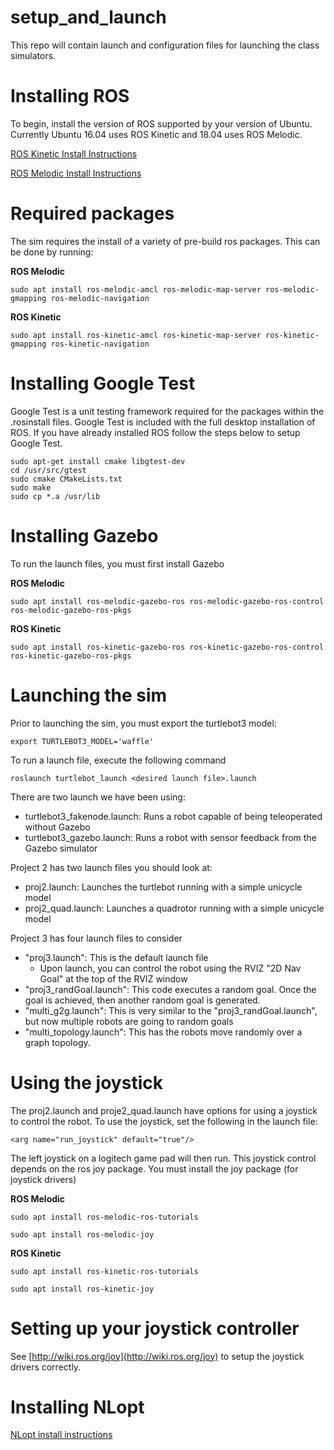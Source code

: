 # setup_and_launch
This repo will contain launch and configuration files for launching the class simulators.

# Installing ROS
To begin, install the version of ROS supported by your version of Ubuntu. Currently Ubuntu 16.04 uses ROS Kinetic and 18.04 uses ROS Melodic.

[ROS Kinetic Install Instructions](http://wiki.ros.org/kinetic/Installation/Ubuntu)

[ROS Melodic Install Instructions](http://wiki.ros.org/melodic/Installation/Ubuntu)

# Required packages
The sim requires the install of a variety of pre-build ros packages. This can be done by running:

**ROS Melodic**

`sudo apt install ros-melodic-amcl ros-melodic-map-server ros-melodic-gmapping ros-melodic-navigation`

**ROS Kinetic**

`sudo apt install ros-kinetic-amcl ros-kinetic-map-server ros-kinetic-gmapping ros-kinetic-navigation`

# Installing Google Test
Google Test is a unit testing framework required for the packages within the .rosinstall files. Google Test is included with the full desktop installation of ROS. If you have already installed ROS follow the steps below to setup Google Test.

```console
sudo apt-get install cmake libgtest-dev
cd /usr/src/gtest
sudo cmake CMakeLists.txt
sudo make
sudo cp *.a /usr/lib
```
# Installing Gazebo
To run the launch files, you must first install Gazebo

**ROS Melodic**

`sudo apt install ros-melodic-gazebo-ros ros-melodic-gazebo-ros-control ros-melodic-gazebo-ros-pkgs`

**ROS Kinetic**

`sudo apt install ros-kinetic-gazebo-ros ros-kinetic-gazebo-ros-control ros-kinetic-gazebo-ros-pkgs`
# Launching the sim
Prior to launching the sim, you must export the turtlebot3 model:

`export TURTLEBOT3_MODEL='waffle'`

To run a launch file, execute the following command

`roslaunch turtlebot_launch <desired launch file>.launch`

There are two launch we have been using:
*  turtlebot3_fakenode.launch: Runs a robot capable of being teleoperated without Gazebo
*  turtlebot3_gazebo.launch: Runs a robot with sensor feedback from the Gazebo simulator

Project 2 has two launch files you should look at:
*  proj2.launch: Launches the turtlebot running with a simple unicycle model
*  proj2_quad.launch: Launches a quadrotor running with a simple unicycle model

Project 3 has four launch files to consider
*  "proj3.launch": This is the default launch file
    *  Upon launch, you can control the robot using the RVIZ "2D Nav Goal" at the top of the RVIZ window
*  "proj3_randGoal.launch": This code executes a random goal. Once the goal is achieved, then another random goal is generated.
*  "multi_g2g.launch": This is very similar to the "proj3_randGoal.launch", but now multiple robots are going to random goals
*  "multi_topology.launch": This has the robots move randomly over a graph topology.

# Using the joystick
The proj2.launch and proje2_quad.launch have options for using a joystick to control the robot. To use the joystick, set the following in the launch file: 

`<arg name="run_joystick" default="true"/>`

The left joystick on a logitech game pad will then run. This joystick control depends on the ros joy package. You must install the joy package (for joystick drivers)

**ROS Melodic**

`sudo apt install ros-melodic-ros-tutorials`

`sudo apt install ros-melodic-joy`

**ROS Kinetic**

`sudo apt install ros-kinetic-ros-tutorials`

`sudo apt install ros-kinetic-joy`

# Setting up your joystick controller
See [http://wiki.ros.org/joy](http://wiki.ros.org/joy) to setup the joystick drivers correctly.

# Installing NLopt

[NLopt install instructions](https://nlopt.readthedocs.io/en/latest/NLopt_Installation/)
